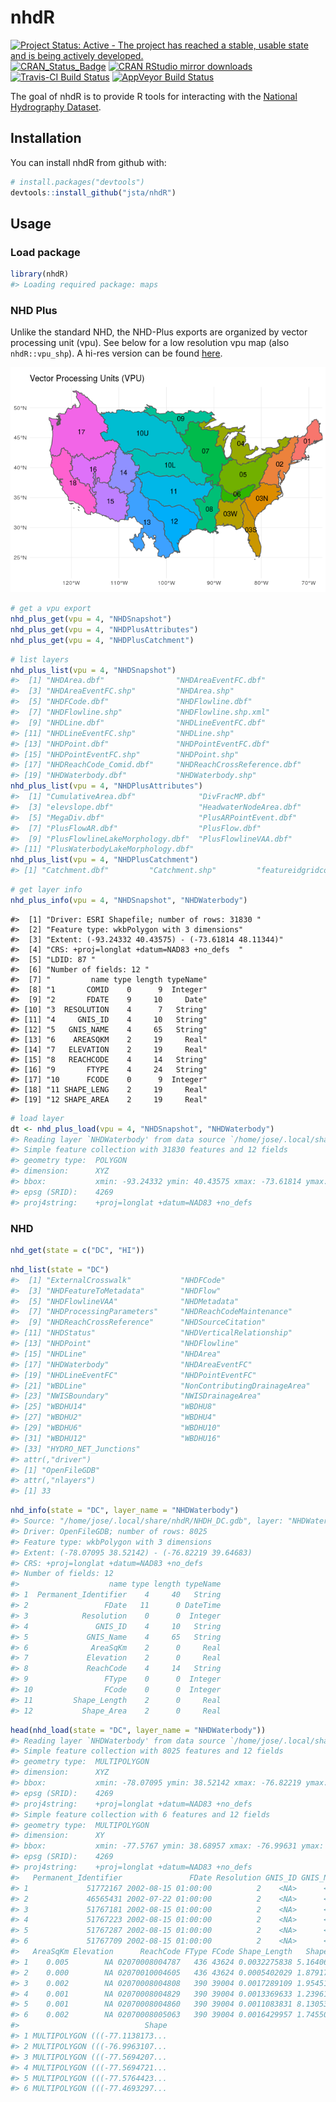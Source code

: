 
<!-- README.md is generated from README.Rmd. Please edit that file -->
nhdR
====

[![Project Status: Active - The project has reached a stable, usable state and is being actively developed.](http://www.repostatus.org/badges/latest/active.svg)](http://www.repostatus.org/#active) [![CRAN\_Status\_Badge](http://www.r-pkg.org/badges/version/nhdR)](https://cran.r-project.org/package=nhdR) [![CRAN RStudio mirror downloads](http://cranlogs.r-pkg.org/badges/nhdR)](https://cran.r-project.org/package=nhdR) [![Travis-CI Build Status](https://travis-ci.org/jsta/nhdR.svg?branch=master)](https://travis-ci.org/jsta/nhdR) [![AppVeyor Build Status](https://ci.appveyor.com/api/projects/status/github/jsta/nhdR?branch=master&svg=true)](https://ci.appveyor.com/project/jsta/nhdR)

The goal of nhdR is to provide R tools for interacting with the [National Hydrography Dataset](https://nhd.usgs.gov/).

Installation
------------

You can install nhdR from github with:

``` r
# install.packages("devtools")
devtools::install_github("jsta/nhdR")
```

Usage
-----

### Load package

``` r
library(nhdR)
#> Loading required package: maps
```

### NHD Plus

Unlike the standard NHD, the NHD-Plus exports are organized by vector processing unit (vpu). See below for a low resolution vpu map (also `nhdR::vpu_shp`). A hi-res version can be found [here](http://www.horizon-systems.com/NHDPlus/NHDPlusV2_data.php).

![](images/unnamed-chunk-3-1.png)

``` r
# get a vpu export
nhd_plus_get(vpu = 4, "NHDSnapshot")
nhd_plus_get(vpu = 4, "NHDPlusAttributes")
nhd_plus_get(vpu = 4, "NHDPlusCatchment")
```

``` r
# list layers
nhd_plus_list(vpu = 4, "NHDSnapshot")
#>  [1] "NHDArea.dbf"                "NHDAreaEventFC.dbf"        
#>  [3] "NHDAreaEventFC.shp"         "NHDArea.shp"               
#>  [5] "NHDFCode.dbf"               "NHDFlowline.dbf"           
#>  [7] "NHDFlowline.shp"            "NHDFlowline.shp.xml"       
#>  [9] "NHDLine.dbf"                "NHDLineEventFC.dbf"        
#> [11] "NHDLineEventFC.shp"         "NHDLine.shp"               
#> [13] "NHDPoint.dbf"               "NHDPointEventFC.dbf"       
#> [15] "NHDPointEventFC.shp"        "NHDPoint.shp"              
#> [17] "NHDReachCode_Comid.dbf"     "NHDReachCrossReference.dbf"
#> [19] "NHDWaterbody.dbf"           "NHDWaterbody.shp"
nhd_plus_list(vpu = 4, "NHDPlusAttributes")
#>  [1] "CumulativeArea.dbf"              "DivFracMP.dbf"                  
#>  [3] "elevslope.dbf"                   "HeadwaterNodeArea.dbf"          
#>  [5] "MegaDiv.dbf"                     "PlusARPointEvent.dbf"           
#>  [7] "PlusFlowAR.dbf"                  "PlusFlow.dbf"                   
#>  [9] "PlusFlowlineLakeMorphology.dbf"  "PlusFlowlineVAA.dbf"            
#> [11] "PlusWaterbodyLakeMorphology.dbf"
nhd_plus_list(vpu = 4, "NHDPlusCatchment")
#> [1] "Catchment.dbf"         "Catchment.shp"         "featureidgridcode.dbf"
```

``` r
# get layer info
nhd_plus_info(vpu = 4, "NHDSnapshot", "NHDWaterbody")
```

    #>  [1] "Driver: ESRI Shapefile; number of rows: 31830 "     
    #>  [2] "Feature type: wkbPolygon with 3 dimensions"         
    #>  [3] "Extent: (-93.24332 40.43575) - (-73.61814 48.11344)"
    #>  [4] "CRS: +proj=longlat +datum=NAD83 +no_defs  "         
    #>  [5] "LDID: 87 "                                          
    #>  [6] "Number of fields: 12 "                              
    #>  [7] "         name type length typeName"                 
    #>  [8] "1       COMID    0      9  Integer"                 
    #>  [9] "2       FDATE    9     10     Date"                 
    #> [10] "3  RESOLUTION    4      7   String"                 
    #> [11] "4     GNIS_ID    4     10   String"                 
    #> [12] "5   GNIS_NAME    4     65   String"                 
    #> [13] "6    AREASQKM    2     19     Real"                 
    #> [14] "7   ELEVATION    2     19     Real"                 
    #> [15] "8   REACHCODE    4     14   String"                 
    #> [16] "9       FTYPE    4     24   String"                 
    #> [17] "10      FCODE    0      9  Integer"                 
    #> [18] "11 SHAPE_LENG    2     19     Real"                 
    #> [19] "12 SHAPE_AREA    2     19     Real"

``` r
# load layer
dt <- nhd_plus_load(vpu = 4, "NHDSnapshot", "NHDWaterbody")
#> Reading layer `NHDWaterbody' from data source `/home/jose/.local/share/nhdR/NHDPlus/GL_04_NHDSnapshot/NHDWaterbody.shp' using driver `ESRI Shapefile'
#> Simple feature collection with 31830 features and 12 fields
#> geometry type:  POLYGON
#> dimension:      XYZ
#> bbox:           xmin: -93.24332 ymin: 40.43575 xmax: -73.61814 ymax: 48.11344
#> epsg (SRID):    4269
#> proj4string:    +proj=longlat +datum=NAD83 +no_defs
```

### NHD

``` r
nhd_get(state = c("DC", "HI"))
```

``` r
nhd_list(state = "DC")
#>  [1] "ExternalCrosswalk"           "NHDFCode"                   
#>  [3] "NHDFeatureToMetadata"        "NHDFlow"                    
#>  [5] "NHDFlowlineVAA"              "NHDMetadata"                
#>  [7] "NHDProcessingParameters"     "NHDReachCodeMaintenance"    
#>  [9] "NHDReachCrossReference"      "NHDSourceCitation"          
#> [11] "NHDStatus"                   "NHDVerticalRelationship"    
#> [13] "NHDPoint"                    "NHDFlowline"                
#> [15] "NHDLine"                     "NHDArea"                    
#> [17] "NHDWaterbody"                "NHDAreaEventFC"             
#> [19] "NHDLineEventFC"              "NHDPointEventFC"            
#> [21] "WBDLine"                     "NonContributingDrainageArea"
#> [23] "NWISBoundary"                "NWISDrainageArea"           
#> [25] "WBDHU14"                     "WBDHU8"                     
#> [27] "WBDHU2"                      "WBDHU4"                     
#> [29] "WBDHU6"                      "WBDHU10"                    
#> [31] "WBDHU12"                     "WBDHU16"                    
#> [33] "HYDRO_NET_Junctions"        
#> attr(,"driver")
#> [1] "OpenFileGDB"
#> attr(,"nlayers")
#> [1] 33
```

``` r
nhd_info(state = "DC", layer_name = "NHDWaterbody")
#> Source: "/home/jose/.local/share/nhdR/NHDH_DC.gdb", layer: "NHDWaterbody"
#> Driver: OpenFileGDB; number of rows: 8025 
#> Feature type: wkbPolygon with 3 dimensions
#> Extent: (-78.07095 38.52142) - (-76.82219 39.64683)
#> CRS: +proj=longlat +datum=NAD83 +no_defs  
#> Number of fields: 12 
#>                    name type length typeName
#> 1  Permanent_Identifier    4     40   String
#> 2                 FDate   11      0 DateTime
#> 3            Resolution    0      0  Integer
#> 4               GNIS_ID    4     10   String
#> 5             GNIS_Name    4     65   String
#> 6              AreaSqKm    2      0     Real
#> 7             Elevation    2      0     Real
#> 8             ReachCode    4     14   String
#> 9                 FType    0      0  Integer
#> 10                FCode    0      0  Integer
#> 11         Shape_Length    2      0     Real
#> 12           Shape_Area    2      0     Real
```

``` r
head(nhd_load(state = "DC", layer_name = "NHDWaterbody"))
#> Reading layer `NHDWaterbody' from data source `/home/jose/.local/share/nhdR/NHDH_DC.gdb' using driver `OpenFileGDB'
#> Simple feature collection with 8025 features and 12 fields
#> geometry type:  MULTIPOLYGON
#> dimension:      XYZ
#> bbox:           xmin: -78.07095 ymin: 38.52142 xmax: -76.82219 ymax: 39.64683
#> epsg (SRID):    4269
#> proj4string:    +proj=longlat +datum=NAD83 +no_defs
#> Simple feature collection with 6 features and 12 fields
#> geometry type:  MULTIPOLYGON
#> dimension:      XY
#> bbox:           xmin: -77.5767 ymin: 38.68957 xmax: -76.99631 ymax: 39.5882
#> epsg (SRID):    4269
#> proj4string:    +proj=longlat +datum=NAD83 +no_defs
#>   Permanent_Identifier               FDate Resolution GNIS_ID GNIS_Name
#> 1             51772167 2002-08-15 01:00:00          2    <NA>      <NA>
#> 2             46565431 2002-07-22 01:00:00          2    <NA>      <NA>
#> 3             51767181 2002-08-15 01:00:00          2    <NA>      <NA>
#> 4             51767223 2002-08-15 01:00:00          2    <NA>      <NA>
#> 5             51767287 2002-08-15 01:00:00          2    <NA>      <NA>
#> 6             51767709 2002-08-15 01:00:00          2    <NA>      <NA>
#>   AreaSqKm Elevation      ReachCode FType FCode Shape_Length   Shape_Area
#> 1    0.005        NA 02070008004787   436 43624 0.0032275838 5.164066e-07
#> 2    0.000        NA 02070010004605   436 43624 0.0005402029 1.879174e-08
#> 3    0.002        NA 02070008004808   390 39004 0.0017289109 1.954519e-07
#> 4    0.001        NA 02070008004829   390 39004 0.0013369633 1.239613e-07
#> 5    0.001        NA 02070008004860   390 39004 0.0011083831 8.130533e-08
#> 6    0.002        NA 02070008005063   390 39004 0.0016429957 1.745505e-07
#>                            Shape
#> 1 MULTIPOLYGON (((-77.1138173...
#> 2 MULTIPOLYGON (((-76.9963107...
#> 3 MULTIPOLYGON (((-77.5694207...
#> 4 MULTIPOLYGON (((-77.5694721...
#> 5 MULTIPOLYGON (((-77.5764423...
#> 6 MULTIPOLYGON (((-77.4693297...
```
